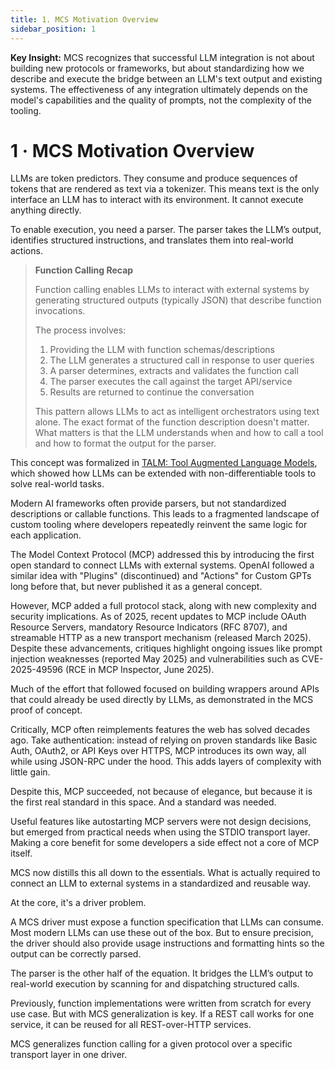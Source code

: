 ```yaml
---
title: 1. MCS Motivation Overview
sidebar_position: 1
---
```


**Key Insight:** MCS recognizes that successful LLM integration is not about building new protocols or frameworks, but about standardizing how we describe and execute the bridge between an LLM's text output and existing systems. The effectiveness of any integration ultimately depends on the model's capabilities and the quality of prompts, not the complexity of the tooling.


# 1 · MCS Motivation Overview

LLMs are token predictors. They consume and produce sequences of tokens that are rendered as text via a tokenizer. This means text is the only interface an LLM has to interact with its environment. It cannot execute anything directly.

To enable execution, you need a parser. The parser takes the LLM’s output, identifies structured instructions, and translates them into real-world actions.

> **Function Calling Recap**
> 
> Function calling enables LLMs to interact with external systems by generating structured outputs (typically JSON) that describe function invocations.
>
> The process involves:
> 1. Providing the LLM with function schemas/descriptions 
> 2. The LLM generates a structured call in response to user queries
> 3. A parser determines, extracts and validates the function call
> 4. The parser executes the call against the target API/service
> 5. Results are returned to continue the conversation
>
> This pattern allows LLMs to act as intelligent orchestrators using text alone. The exact format of the function description doesn't matter. What matters is that the LLM understands when and how to call a tool and how to format the output for the parser.

This concept was formalized in [TALM: Tool Augmented Language Models](https://arxiv.org/abs/2205.12255), which showed how LLMs can be extended with non-differentiable tools to solve real-world tasks.

Modern AI frameworks often provide parsers, but not standardized descriptions or callable functions. This leads to a fragmented landscape of custom tooling where developers repeatedly reinvent the same logic for each application.

The Model Context Protocol (MCP) addressed this by introducing the first open standard to connect LLMs with external systems. OpenAI followed a similar idea with "Plugins" (discontinued) and "Actions" for Custom GPTs long before that, but never published it as a general concept.

However, MCP added a full protocol stack, along with new complexity and security implications. As of 2025, recent updates to MCP include OAuth Resource Servers, mandatory Resource Indicators (RFC 8707), and streamable HTTP as a new transport mechanism (released March 2025). Despite these advancements, critiques highlight ongoing issues like prompt injection weaknesses (reported May 2025) and vulnerabilities such as CVE-2025-49596 (RCE in MCP Inspector, June 2025). 

Much of the effort that followed focused on building wrappers around APIs that could already be used directly by LLMs, as demonstrated in the MCS proof of concept.

Critically, MCP often reimplements features the web has solved decades ago. Take authentication: instead of relying on proven standards like Basic Auth, OAuth2, or API Keys over HTTPS, MCP introduces its own way, all while using JSON-RPC under the hood. This adds layers of complexity with little gain.

Despite this, MCP succeeded, not because of elegance, but because it is the first real standard in this space. And a standard was needed.

Useful features like autostarting MCP servers were not design decisions, but emerged from practical needs when using the STDIO transport layer. Making a core benefit for some developers a side effect not a core of MCP itself.

MCS now distills this all down to the essentials. What is actually required to connect an LLM to external systems in a standardized and reusable way.

At the core, it's a driver problem.

A MCS driver must expose a function specification that LLMs can consume. Most modern LLMs can use these out of the box. But to ensure precision, the driver should also provide usage instructions and formatting hints so the output can be correctly parsed.

The parser is the other half of the equation. It bridges the LLM’s output to real-world execution by scanning for and dispatching structured calls.

Previously, function implementations were written from scratch for every use case. But with MCS generalization is key. If a REST call works for one service, it can be reused for all REST-over-HTTP services.

MCS generalizes function calling for a given protocol over a specific transport layer in one driver.


